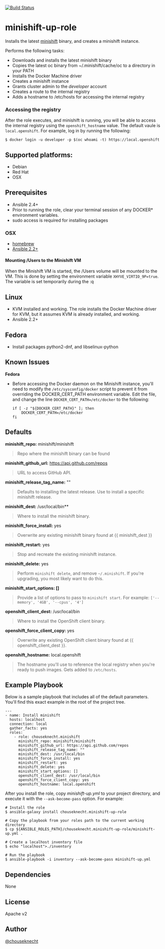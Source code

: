 [![Build Status](https://travis-ci.org/chouseknecht/minishift-up-role.svg?branch=master)](https://travis-ci.org/chouseknecht/minishift-up-role)

# minishift-up-role

Installs the latest [minishift](https://github.com/minishift/minishift) binary, and creates a minishift instance.

Performs the following tasks:

- Downloads and installs the latest minishift binary
- Copies the latest oc binary from ~/.minishift/cache/oc to a directory in your PATH
- Installs the Docker Machine driver
- Creates a minishift instance 
- Grants cluster admin to the *developer* account
- Creates a route to the internal registry
- Adds a hostname to /etc/hosts for accessing the internal registry

### Accessing the registry 

After the role executes, and minishift is running, you will be able to access the internal registry using the `openshift_hostname` value. The default vaule is `local.openshift`. For example, log in by running the following:

```
$ docker login -u developer -p $(oc whoami -t) https://local.openshift
```

## Supported platforms: 

- Debian
- Red Hat
- OSX

## Prerequisites 

- Ansible 2.4+
- Prior to running the role, clear your terminal session of any DOCKER* environment variables.
- sudo access is required for installing packages 

### OSX

- [homebrew](https://brew.sh) 
- [Ansible 2.2+](https://docs.ansible.com)

#### Mounting /Users to the Minishift VM

When the Minishift VM is started, the /Users volume will be mounted to the VM. This is done by setting the environment variable `XHYVE_VIRTIO_9P=true`. The variable is set temporarily during the :q

## Linux

- KVM installed and working. The role installs the Docker Machine driver for KVM, but it assumes KVM is already installed, and working.
- Ansible 2.2+


## Fedora

- Install packages python2-dnf, and libselinux-python

## Known Issues

**Fedora**

- Before accessing the Docker daemon on the Minishift instance, you'll need to modify the `/etc/sysconfig/docker` script to prevent it from overriding the DOCKER_CERT_PATH environment variable. Edit the file, and change the line `DOCKER_CERT_PATH=/etc/docker` to the following:

    ```
    if [ -z "${DOCKER_CERT_PATH}" ]; then
        DOCKER_CERT_PATH=/etc/docker
    fi
    ```
    
## Defaults

**minishift_repo:** minishift/minishift

> Repo where the minishift binary can be found

**minishift_github_url:** https://api.github.com/repos

> URL to access GitHub API. 

**minishift_release_tag_name:** ""

> Defaults to installing the latest release. Use to install a specific minishift release.

**minishift_dest:** /usr/local/bin**

> Where to install the minishift binary.

**minishift_force_install:** yes

> Overwrite any existing minishift binary found at {{ minishift_dest }}

**minishift_restart:** yes

> Stop and recreate the existing minishift instance.

**minishift_delete:** yes

> Perform `minishift delete`, and remove `~/.minishift`. If you're upgrading, you most likely want to do this. 

**minishift_start_options: []**

> Provide a list of options to pass to `minishift start`. For example: `['--memory', '4GB', '--cpus', '4']`

**openshift_client_dest:** /usr/local/bin

> Where to install the OpenShift client binary.

**openshift_force_client_copy:** yes

> Overwrite any existing OpenShift client binary found at {{ openshift_client_dest }}. 

**openshift_hostname:** local.openshift
> The hostname you'll use to reference the local registry when you're ready to push images. Gets added to `/etc/hosts`.


## Example Playbook

Below is a sample playbook that includes all of the default parameters. You'll find this exact example in the root of the project tree. 

```
---
- name: Install minishift
  hosts: localhost
  connection: local
  gather_facts: yes
  roles:
    - role: chouseknecht.minishift
      minishift_repo: minishift/minishift 
      minishift_github_url: https://api.github.com/repos
      minishift_release_tag_name: ""
      minishift_dest: /usr/local/bin  
      minishift_force_install: yes
      minishift_restart: yes 
      minishift_delete: yes 
      minishift_start_options: []
      openshift_client_dest: /usr/local/bin
      openshift_force_client_copy: yes
      openshift_hostname: local.openshift
```

After you install the role, copy *minishift-up.yml* to your project directory, and execute it with the `--ask-become-pass` option. For example:

```
# Install the role 
$ ansible-galaxy install chouseknecht.minishift-up-role

# Copy the playbook from your roles path to the current working directory 
$ cp ${ANSIBLE_ROLES_PATH}/chouseknecht.minishift-up-role/minishift-up.yml .

# Create a localhost inventory file
$ echo "localhost">./inventory

# Run the playbook
$ ansible-playbook -i inventory --ask-become-pass minishift-up.yml
```

## Dependencies

None

## License

Apache v2

## Author 

[@chouseknecht](https://github.com/chouseknecht)
